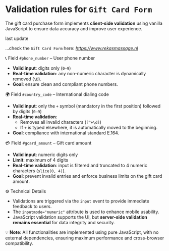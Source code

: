 # Validation rules for `Gift Card Form`
The gift card purchase form implements **client-side validation** using vanilla JavaScript to ensure data accuracy and improve user experience.

last update 

...check the `Gift Card Form` here: *https://www.rekasmassage.nl*

📞 Field `#phone_number` – User phone number
- **Valid input**: digits only (`0–9`)
- **Real-time validation**: any non-numeric character is dynamically removed (`\D`).
- **Goal**: ensure clean and compliant phone numbers.


🌍 Field `#country_code` – International dialing code
- **Valid input**: only the `+` symbol (mandatory in the first position) followed by digits (`0–9`)
- **Real-time validation**:
  - Removes all invalid characters (`[^+\d]`)
  - If `+` is typed elsewhere, it is automatically moved to the beginning.
- **Goal**: compliance with international standard E.164.


💳 Field `#gcard_amount` – Gift card amount
- **Valid input**: numeric digits only
- **Limit**: maximum of 4 digits
- **Real-time validation**: input is filtered and truncated to 4 numeric characters (`slice(0, 4)`).
- **Goal**: prevent invalid entries and enforce business limits on the gift card amount.


⚙️ Technical Details
- Validations are triggered via the `input` event to provide immediate feedback to users.
- The `inputmode="numeric"` attribute is used to enhance mobile usability.
- JavaScript validation supports the UI, but **server-side validation remains essential** for data integrity and security.


💡 **Note**: All functionalities are implemented using pure JavaScript, with no external dependencies, ensuring maximum performance and cross-browser compatibility.